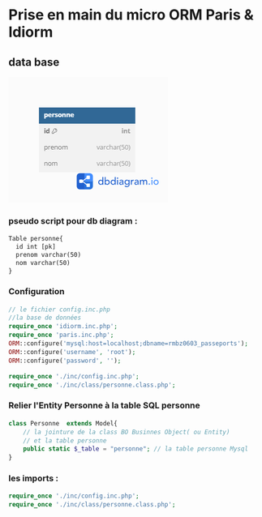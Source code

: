 # Prise en main du micro ORM Paris & Idiorm

## data base
![Table personne](https://github.com/seven-valley/demo-micro-orm-php-paris-idiorm/blob/main/img/table-personne.png)

### pseudo script  pour db diagram :
```
Table personne{
  id int [pk]
  prenom varchar(50)
  nom varchar(50)
}
```
### Configuration
```php
// le fichier config.inc.php
//la base de données
require_once 'idiorm.inc.php';
require_once 'paris.inc.php';
ORM::configure('mysql:host=localhost;dbname=rmbz0603_passeports');
ORM::configure('username', 'root');
ORM::configure('password', '');
```

```php
require_once './inc/config.inc.php';
require_once './inc/class/personne.class.php';
```

### Relier l'Entity Personne à la table SQL personne
```php
class Personne  extends Model{
	// la jointure de la class BO Businnes Object( ou Entity)  
    // et la table personne
	public static $_table = "personne"; // la table personne Mysql
}
```

### les imports :
```php
require_once './inc/config.inc.php';
require_once './inc/class/personne.class.php';
```

